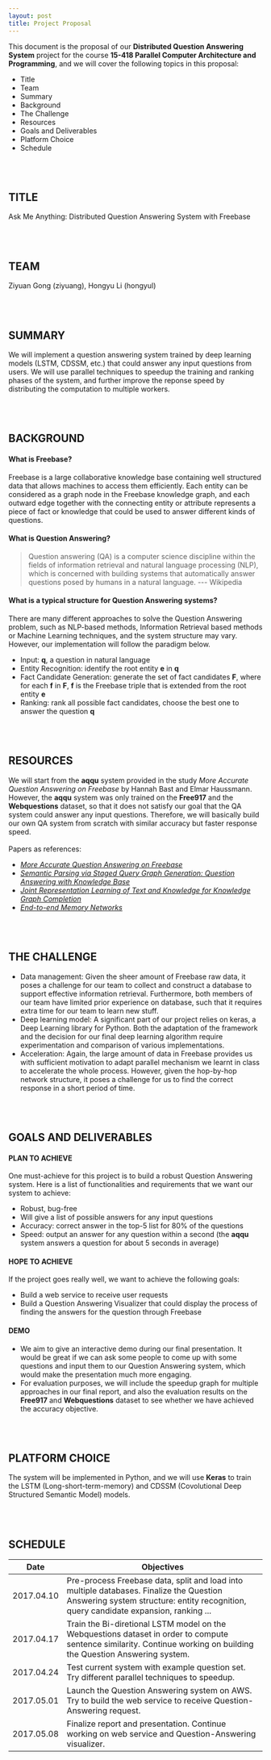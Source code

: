 ```yaml
---
layout: post
title: Project Proposal
---
```


This document is the proposal of our **Distributed Question Answering System** project for the course **15-418 Parallel Computer Architecture and Programming**, and we will cover the following topics in this proposal:
* Title
* Team
* Summary
* Background
* The Challenge
* Resources
* Goals and Deliverables
* Platform Choice
* Schedule

<br><br>
  
  
## TITLE
Ask Me Anything: Distributed Question Answering System with Freebase

<br><br>

## TEAM
Ziyuan Gong (ziyuang), Hongyu Li (hongyul)

<br><br>

## SUMMARY
We will implement a question answering system trained by deep learning models (LSTM, CDSSM, etc.) that could answer any input questions from users. We will use parallel techniques to speedup the training and ranking phases of the system, and further improve the reponse speed by distributing the computation to multiple workers.

<br><br>


## BACKGROUND
#### What is Freebase?
Freebase is a large collaborative knowledge base containing well structured data that allows machines to access them efficiently. Each entity can be considered as a graph node in the Freebase knowledge graph, and each outward edge together with the connecting entity or attribute represents a piece of fact or knowledge that could be used to answer different kinds of questions.

#### What is Question Answering?
> Question answering (QA) is a computer science discipline within the fields of information retrieval and natural language processing (NLP), which is concerned with building systems that automatically answer questions posed by humans in a natural language. --- Wikipedia

#### What is a typical structure for Question Answering systems?
There are many different approaches to solve the Question Answering problem, such as NLP-based methods, Information Retrieval based methods or Machine Learning techniques, and the system structure may vary. However, our implementation will follow the paradigm below.
* Input: **q**, a question in natural language
* Entity Recognition: identify the root entity **e** in **q**
* Fact Candidate Generation: generate the set of fact candidates **F**, where for each **f** in **F**, **f** is the Freebase triple that is extended from the root entity **e**
* Ranking: rank all possible fact candidates, choose the best one to answer the question **q**

<br><br>

## RESOURCES
We will start from the **aqqu** system provided in the study *More Accurate Question Answering on Freebase* by Hannah Bast and Elmar Haussmann. However, the **aqqu** system was only trained on the **Free917** and the **Webquestions** dataset, so that it does not satisfy our goal that the QA system could answer any input questions. Therefore, we will basically build our own QA system from scratch with similar accuracy but faster response speed.
<br><br>
Papers as references:
* [*More Accurate Question Answering on Freebase*](http://ad-publications.informatik.uni-freiburg.de/CIKM_freebase_qa_BH_2015.pdf)
* [*Semantic Parsing via Staged Query Graph Generation: Question Answering with Knowledge Base*](http://www.aclweb.org/anthology/P15-1128)
* [*Joint Representation Learning of Text and Knowledge for Knowledge Graph Completion*](https://arxiv.org/pdf/1611.04125.pdf)
* [*End-to-end Memory Networks*](https://papers.nips.cc/paper/5846-end-to-end-memory-networks.pdf)

<br><br>

## THE CHALLENGE
* Data management: Given the sheer amount of Freebase raw data, it poses a challenge for our team to collect and construct a database to support effective information retrieval. Furthermore, both members of our team have limited prior experience on database, such that it requires extra time for our team to learn new stuff.
* Deep learning model: A significant part of our project relies on keras, a Deep Learning library for Python. Both the adaptation of the framework and the decision for our final deep learning algorithm require experimentation and comparison of various implementations.
* Acceleration: Again, the large amount of data in Freebase provides us with sufficient motivation to adapt parallel mechanism we learnt in class to accelerate the whole process. However, given the hop-by-hop network structure, it poses a challenge for us to find the correct response in a short period of time.

<br><br>

## GOALS AND DELIVERABLES
#### PLAN TO ACHIEVE
One must-achieve for this project is to build a robust Question Answering system. Here is a list of functionalities and requirements that we want our system to achieve:
* Robust, bug-free
* Will give a list of possible answers for any input questions
* Accuracy: correct answer in the top-5 list for 80% of the questions
* Speed: output an answer for any question within a second (the **aqqu** system answers a question for about 5 seconds in average)

#### HOPE TO ACHIEVE
If the project goes really well, we want to achieve the following goals:
* Build a web service to receive user requests
* Build a Question Answering Visualizer that could display the process of finding the answers for the question through Freebase

#### DEMO
* We aim to give an interactive demo during our final presentation. It would be great if we can ask some people to come up with some questions and input them to our Question Answering system, which would make the presentation much more engaging. 
* For evaluation purposes, we will include the speedup graph for multiple approaches in our final report, and also the evaluation results on the **Free917** and **Webquestions** dataset to see whether we have achieved the accuracy objective.

<br><br>

## PLATFORM CHOICE

The system will be implemented in Python, and we will use **Keras** to train the LSTM (Long-short-term-memory) and CDSSM (Covolutional Deep Structured Semantic Model) models.

<br><br>

## SCHEDULE

| Date       | Objectives                                                                                                                                                                      |
|------------|---------------------------------------------------------------------------------------------------------------------------------------------------------------------------------|
| 2017.04.10 | Pre-process Freebase data, split and load into multiple databases. Finalize the Question Answering system structure: entity recognition, query candidate expansion, ranking ... |
| 2017.04.17 | Train the Bi-diretional LSTM model on the Webquestions dataset in order to compute sentence similarity. Continue working on building the Question Answering system.             |
| 2017.04.24 | Test current system with example question set. Try different parallel techniques to speedup.                                                                                    |
| 2017.05.01 | Launch the Question Answering system on AWS. Try to build the web service to receive Question-Answering request.                                                                |
| 2017.05.08 | Finalize report and presentation. Continue working on web service and Question-Answering visualizer.                                                                            |

<br><br>
